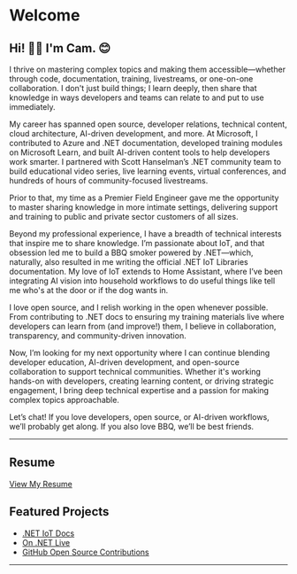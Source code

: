 # Welcome

## Hi! 👋🏻 I'm Cam. 😊

I thrive on mastering complex topics and making them accessible—whether through code, documentation, training, livestreams, or one-on-one collaboration. I don't just build things; I learn deeply, then share that knowledge in ways developers and teams can relate to and put to use immediately.

My career has spanned open source, developer relations, technical content, cloud architecture, AI-driven development, and more. At Microsoft, I contributed to Azure and .NET documentation, developed training modules on Microsoft Learn, and built AI-driven content tools to help developers work smarter. I partnered with Scott Hanselman’s .NET community team to build educational video series, live learning events, virtual conferences, and hundreds of hours of community-focused livestreams.

Prior to that, my time as a Premier Field Engineer gave me the opportunity to master sharing knowledge in more intimate settings, delivering support and training to public and private sector customers of all sizes.

Beyond my professional experience, I have a breadth of technical interests that inspire me to share knowledge. I’m passionate about IoT, and that obsession led me to build a BBQ smoker powered by .NET—which, naturally, also resulted in me writing the official .NET IoT Libraries documentation. My love of IoT extends to Home Assistant, where I’ve been integrating AI vision into household workflows to do useful things like tell me who's at the door or if the dog wants in.

I love open source, and I relish working in the open whenever possible. From contributing to .NET docs to ensuring my training materials live where developers can learn from (and improve!) them, I believe in collaboration, transparency, and community-driven innovation.

Now, I’m looking for my next opportunity where I can continue blending developer education, AI-driven development, and open-source collaboration to support technical communities. Whether it's working hands-on with developers, creating learning content, or driving strategic engagement, I bring deep technical expertise and a passion for making complex topics approachable.

Let’s chat! If you love developers, open source, or AI-driven workflows, we’ll probably get along. If you also love BBQ, we’ll be best friends.

---

## Resume  
[View My Resume](resume.md)  

## Featured Projects  
- [.NET IoT Docs](https://learn.microsoft.com/dotnet/iot/)  
- [On .NET Live](https://www.youtube.com/c/dotnet)  
- [GitHub Open Source Contributions](https://github.com/camsoper)  

---
